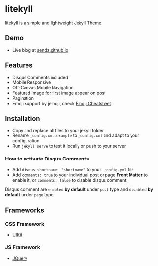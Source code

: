 # litekyll

litekyll is a simple and lightweight Jekyll Theme.

## Demo

* Live blog at [sendz.github.io](https://sendz.github.io/)

## Features

* Disqus Comments included
* Mobile Responsive
* Off-Canvas Mobile Navigation
* Featured Image for first image appear on post
* Pagination
* Emoji support by jemoji, check [Emoji Cheatsheet](http://www.webpagefx.com/tools/emoji-cheat-sheet/)

## Installation

* Copy and replace all files to your jekyll folder
* Rename `_config.xml.example` to `_config.xml` and adapt to your configuration
* Run `jekyll serve` to test it locally or push to your server

### How to activate Disqus Comments

* Add `disqus_shortname: "shortname"` to your `_config.yml` file
* Add `comments: true` to your individual post or page **Front Matter** to enable it, or `comments: false` to disable disqus comment.

Disqus comment are `enabled` **by default** under `post` type and `disabled` **by default** under `page` type.

## Frameworks

### CSS Framework

* [UIKit](http://getuikit.com/)

### JS Framework

* [JQuery](http://jquery.com/)
